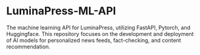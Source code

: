 # LuminaPress-ML-API
The machine learning API for LuminaPress, utilizing FastAPI, Pytorch, and Huggingface. This repository focuses on the development and deployment of AI models for personalized news feeds, fact-checking, and content recommendation.
